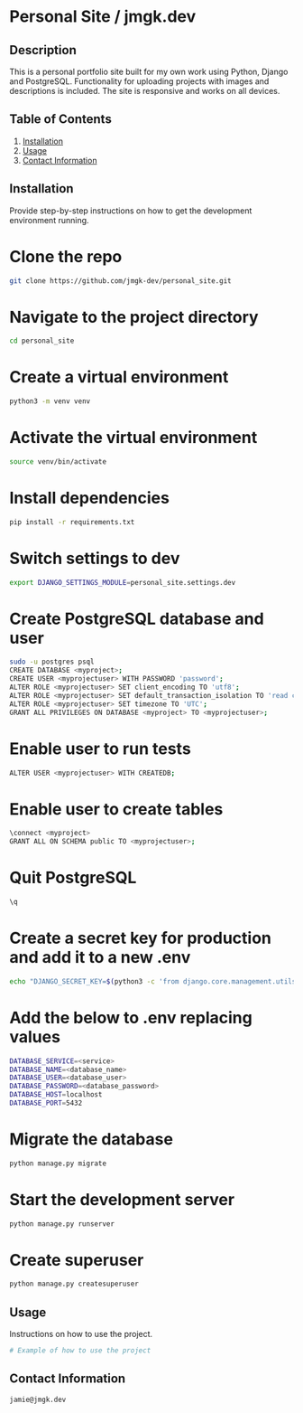 # Personal Site / jmgk.dev

## Description
This is a personal portfolio site built for my own work using Python, Django and PostgreSQL. Functionality for uploading projects with images and descriptions is included. The site is responsive and works on all devices.

## Table of Contents
1. [Installation](#installation)
2. [Usage](#usage)
3. [Contact Information](#contact-information)

## Installation
Provide step-by-step instructions on how to get the development environment running.

# Clone the repo
```bash
git clone https://github.com/jmgk-dev/personal_site.git
```

# Navigate to the project directory
```bash
cd personal_site
```

# Create a virtual environment
```bash
python3 -m venv venv
```

# Activate the virtual environment
```bash
source venv/bin/activate
```

# Install dependencies
```bash
pip install -r requirements.txt
```

# Switch settings to dev
```bash
export DJANGO_SETTINGS_MODULE=personal_site.settings.dev
```

# Create PostgreSQL database and user
```bash
sudo -u postgres psql
CREATE DATABASE <myproject>;
CREATE USER <myprojectuser> WITH PASSWORD 'password';
ALTER ROLE <myprojectuser> SET client_encoding TO 'utf8';
ALTER ROLE <myprojectuser> SET default_transaction_isolation TO 'read committed';
ALTER ROLE <myprojectuser> SET timezone TO 'UTC';
GRANT ALL PRIVILEGES ON DATABASE <myproject> TO <myprojectuser>;
```
# Enable user to run tests
```bash
ALTER USER <myprojectuser> WITH CREATEDB;
```
# Enable user to create tables
```bash
\connect <myproject>
GRANT ALL ON SCHEMA public TO <myprojectuser>;
```

# Quit PostgreSQL
```bash
\q
```
# Create a secret key for production and add it to a new .env
```bash
echo "DJANGO_SECRET_KEY=$(python3 -c 'from django.core.management.utils import get_random_secret_key; print(get_random_secret_key())')" > .env
```

# Add the below to .env replacing values
```bash
DATABASE_SERVICE=<service>
DATABASE_NAME=<database_name>
DATABASE_USER=<database_user>
DATABASE_PASSWORD=<database_password>
DATABASE_HOST=localhost
DATABASE_PORT=5432
```

# Migrate the database
```bash
python manage.py migrate
```

# Start the development server
```bash
python manage.py runserver
```

# Create superuser
```bash
python manage.py createsuperuser
```


## Usage
Instructions on how to use the project.
```bash
# Example of how to use the project
```


## Contact Information
```
jamie@jmgk.dev
```


